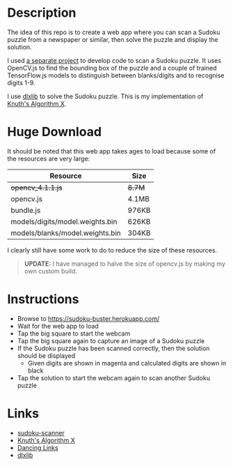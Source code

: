 # Description

The idea of this repo is to create a web app where you can scan a Sudoku puzzle
from a newspaper or similar, then solve the puzzle and display the solution.

I used [a separate project](https://github.com/taylorjg/sudoku-scanner) to
develop code to scan a Sudoku puzzle. It uses OpenCV.js to find
the bounding box of the puzzle and a couple of trained TensorFlow.js models to 
distinguish between blanks/digits and to recognise digits 1-9.

I use [dlxlib](https://www.npmjs.com/package/dlxlib) to solve the Sudoku puzzle.
This is my implementation of [Knuth's Algorithm X](https://en.wikipedia.org/wiki/Knuth%27s_Algorithm_X).

# Huge Download

It should be noted that this web app takes ages to load because
some of the resources are very large:

| Resource | Size |
| -------- | ---- |
| ~~opencv_4.1.1.js~~ | ~~8.7M~~ |
| opencv.js | 4.1MB |
| bundle.js | 976KB |
| models/digits/model.weights.bin | 626KB |
| models/blanks/model.weights.bin | 304KB |

I clearly still have some work to do to reduce the size of these resources.

> **UPDATE:** I have managed to halve the size of opencv.js by making my own custom build.

# Instructions

* Browse to https://sudoku-buster.herokuapp.com/
* Wait for the web app to load
* Tap the big square to start the webcam
* Tap the big square again to capture an image of a Sudoku puzzle
* If the Sudoku puzzle has been scanned correctly, then the solution should be displayed
  * Given digits are shown in magenta and calculated digits are shown in black
* Tap the solution to start the webcam again to scan another Sudoku puzzle

# Links

* [sudoku-scanner](https://github.com/taylorjg/sudoku-scanner)
* [Knuth's Algorithm X](https://en.wikipedia.org/wiki/Knuth%27s_Algorithm_X)
* [Dancing Links](https://en.wikipedia.org/wiki/Dancing_Links)
* [dlxlib](https://www.npmjs.com/package/dlxlib)
